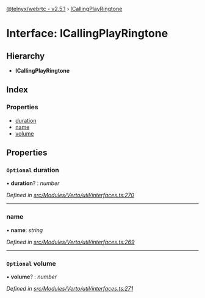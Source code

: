 [@telnyx/webrtc - v2.5.1](../README.md) › [ICallingPlayRingtone](icallingplayringtone.md)

# Interface: ICallingPlayRingtone

## Hierarchy

* **ICallingPlayRingtone**

## Index

### Properties

* [duration](icallingplayringtone.md#optional-duration)
* [name](icallingplayringtone.md#name)
* [volume](icallingplayringtone.md#optional-volume)

## Properties

### `Optional` duration

• **duration**? : *number*

*Defined in [src/Modules/Verto/util/interfaces.ts:270](https://github.com/team-telnyx/webrtc/blob/main/packages/js/src/Modules/Verto/util/interfaces.ts#L270)*

___

###  name

• **name**: *string*

*Defined in [src/Modules/Verto/util/interfaces.ts:269](https://github.com/team-telnyx/webrtc/blob/main/packages/js/src/Modules/Verto/util/interfaces.ts#L269)*

___

### `Optional` volume

• **volume**? : *number*

*Defined in [src/Modules/Verto/util/interfaces.ts:271](https://github.com/team-telnyx/webrtc/blob/main/packages/js/src/Modules/Verto/util/interfaces.ts#L271)*
